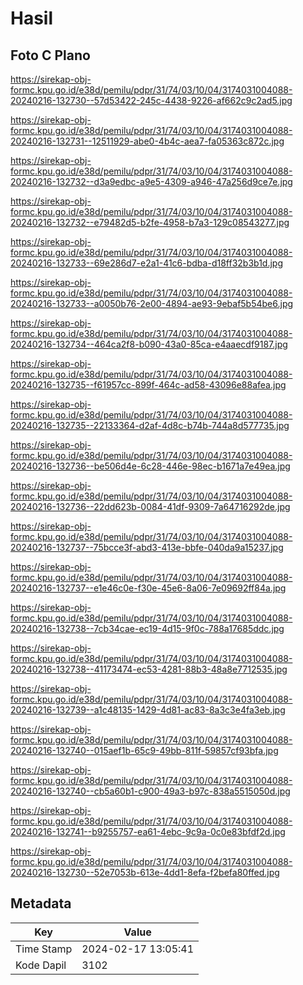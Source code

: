 # Hasil

## Foto C Plano

https://sirekap-obj-formc.kpu.go.id/e38d/pemilu/pdpr/31/74/03/10/04/3174031004088-20240216-132730--57d53422-245c-4438-9226-af662c9c2ad5.jpg

https://sirekap-obj-formc.kpu.go.id/e38d/pemilu/pdpr/31/74/03/10/04/3174031004088-20240216-132731--12511929-abe0-4b4c-aea7-fa05363c872c.jpg

https://sirekap-obj-formc.kpu.go.id/e38d/pemilu/pdpr/31/74/03/10/04/3174031004088-20240216-132732--d3a9edbc-a9e5-4309-a946-47a256d9ce7e.jpg

https://sirekap-obj-formc.kpu.go.id/e38d/pemilu/pdpr/31/74/03/10/04/3174031004088-20240216-132732--e79482d5-b2fe-4958-b7a3-129c08543277.jpg

https://sirekap-obj-formc.kpu.go.id/e38d/pemilu/pdpr/31/74/03/10/04/3174031004088-20240216-132733--69e286d7-e2a1-41c6-bdba-d18ff32b3b1d.jpg

https://sirekap-obj-formc.kpu.go.id/e38d/pemilu/pdpr/31/74/03/10/04/3174031004088-20240216-132733--a0050b76-2e00-4894-ae93-9ebaf5b54be6.jpg

https://sirekap-obj-formc.kpu.go.id/e38d/pemilu/pdpr/31/74/03/10/04/3174031004088-20240216-132734--464ca2f8-b090-43a0-85ca-e4aaecdf9187.jpg

https://sirekap-obj-formc.kpu.go.id/e38d/pemilu/pdpr/31/74/03/10/04/3174031004088-20240216-132735--f61957cc-899f-464c-ad58-43096e88afea.jpg

https://sirekap-obj-formc.kpu.go.id/e38d/pemilu/pdpr/31/74/03/10/04/3174031004088-20240216-132735--22133364-d2af-4d8c-b74b-744a8d577735.jpg

https://sirekap-obj-formc.kpu.go.id/e38d/pemilu/pdpr/31/74/03/10/04/3174031004088-20240216-132736--be506d4e-6c28-446e-98ec-b1671a7e49ea.jpg

https://sirekap-obj-formc.kpu.go.id/e38d/pemilu/pdpr/31/74/03/10/04/3174031004088-20240216-132736--22dd623b-0084-41df-9309-7a64716292de.jpg

https://sirekap-obj-formc.kpu.go.id/e38d/pemilu/pdpr/31/74/03/10/04/3174031004088-20240216-132737--75bcce3f-abd3-413e-bbfe-040da9a15237.jpg

https://sirekap-obj-formc.kpu.go.id/e38d/pemilu/pdpr/31/74/03/10/04/3174031004088-20240216-132737--e1e46c0e-f30e-45e6-8a06-7e09692ff84a.jpg

https://sirekap-obj-formc.kpu.go.id/e38d/pemilu/pdpr/31/74/03/10/04/3174031004088-20240216-132738--7cb34cae-ec19-4d15-9f0c-788a17685ddc.jpg

https://sirekap-obj-formc.kpu.go.id/e38d/pemilu/pdpr/31/74/03/10/04/3174031004088-20240216-132738--41173474-ec53-4281-88b3-48a8e7712535.jpg

https://sirekap-obj-formc.kpu.go.id/e38d/pemilu/pdpr/31/74/03/10/04/3174031004088-20240216-132739--a1c48135-1429-4d81-ac83-8a3c3e4fa3eb.jpg

https://sirekap-obj-formc.kpu.go.id/e38d/pemilu/pdpr/31/74/03/10/04/3174031004088-20240216-132740--015aef1b-65c9-49bb-811f-59857cf93bfa.jpg

https://sirekap-obj-formc.kpu.go.id/e38d/pemilu/pdpr/31/74/03/10/04/3174031004088-20240216-132740--cb5a60b1-c900-49a3-b97c-838a5515050d.jpg

https://sirekap-obj-formc.kpu.go.id/e38d/pemilu/pdpr/31/74/03/10/04/3174031004088-20240216-132741--b9255757-ea61-4ebc-9c9a-0c0e83bfdf2d.jpg

https://sirekap-obj-formc.kpu.go.id/e38d/pemilu/pdpr/31/74/03/10/04/3174031004088-20240216-132730--52e7053b-613e-4dd1-8efa-f2befa80ffed.jpg


## Metadata

| Key        | Value               |
| ---------- | ------------------- |
| Time Stamp | 2024-02-17 13:05:41 |
| Kode Dapil | 3102                |



